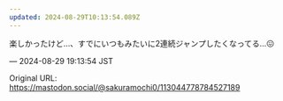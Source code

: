 ```yaml
---
updated: 2024-08-29T10:13:54.089Z
---
```


<p>楽しかったけど…、すでにいつもみたいに2連続ジャンプしたくなってる…😖</p>

&mdash; 2024-08-29 19:13:54 JST

Original URL: https://mastodon.social/@sakuramochi0/113044778784527189

